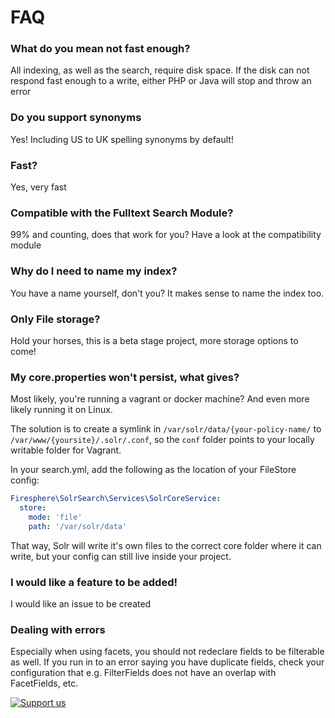 # FAQ

### What do you mean not fast enough?

All indexing, as well as the search, require disk space. If the disk can not respond fast enough to a write,
either PHP or Java will stop and throw an error

### Do you support synonyms

Yes! Including US to UK spelling synonyms by default!

### Fast?

Yes, very fast

### Compatible with the Fulltext Search Module?

99% and counting, does that work for you? Have a look at the compatibility module

### Why do I need to name my index?

You have a name yourself, don't you? It makes sense to name the index too.

### Only File storage?

Hold your horses, this is a beta stage project, more storage options to come!

### My core.properties won't persist, what gives?

Most likely, you're running a vagrant or docker machine? And even more likely
running it on Linux.

The solution is to create a symlink in `/var/solr/data/{your-policy-name/` to `/var/www/{yoursite}/.solr/.conf`, so the
`conf` folder points to your locally writable folder for Vagrant.

In your search.yml, add the following as the location of your FileStore config:
```yaml
Firesphere\SolrSearch\Services\SolrCoreService:
  store:
    mode: 'file'
    path: '/var/solr/data'
```

That way, Solr will write it's own files to the correct core folder where it can write, but your config can still live
inside your project.

### I would like a feature to be added!

I would like an issue to be created

### Dealing with errors

Especially when using facets, you should not redeclare fields to be filterable as well. If you run in to an error 
saying you have duplicate fields, check your configuration that e.g. FilterFields does not have an overlap with FacetFields, etc.


[![Support us](https://enjoy.gitstore.app/repositories/badge-Firesphere/silverstripe-solr-search.svg)](https://enjoy.gitstore.app/repositories/badge-Firesphere/silverstripe-solr-search.svg)

